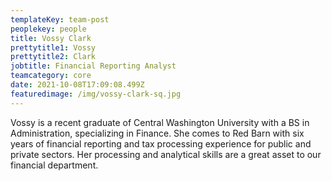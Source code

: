 ```yaml
---
templateKey: team-post
peoplekey: people
title: Vossy Clark
prettytitle1: Vossy
prettytitle2: Clark
jobtitle: Financial Reporting Analyst
teamcategory: core
date: 2021-10-08T17:09:08.499Z
featuredimage: /img/vossy-clark-sq.jpg
---
```

Vossy is a recent graduate of Central Washington University with a BS in Administration, specializing in Finance.  She comes to Red Barn with six years of financial reporting and tax processing experience for public and private sectors.  Her processing and analytical skills are a great asset to our financial department.
